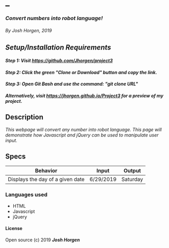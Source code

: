 # _

### _Convert numbers into robot language!_

###### By _Josh Horgen, 2019_

## _Setup/Installation Requirements_
#### _Step 1: Visit https://github.com/Jhorgen/project3_
#### _Step 2: Click the green "Clone or Download" button and copy the link._
#### _Step 3: Open Git Bash and use the command: "git clone _____URL_____"_

#### _Alternatively, visit https://jhorgen.github.io/Project3 for a preview of my project._


## Description
_This webpage will convert any number into robot language. This page will demonstrate how Javascript and jQuery can be used to manipulate user input._

## Specs

| Behavior | Input | Output |
| -------- | ----- | ------ |
|Displays the day of a given date  |6/29/2019 |Saturday  |


### Languages used
* HTML
* Javascript
* jQuery

#### License

Open source (c) 2019 _**Josh Horgen**_
